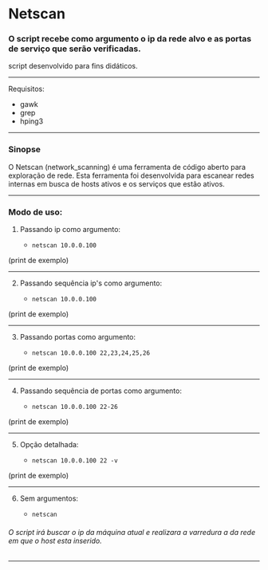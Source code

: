 # Netscan

### O script recebe como argumento o ip da rede alvo e as portas de serviço que serão verificadas. 
script desenvolvido para fins didáticos. 

---

Requisitos:

 * gawk 
 * grep
 * hping3
---
### Sinopse


O Netscan (network_scanning) é uma ferramenta de código aberto para exploração de rede. Esta ferramenta foi desenvolvida para escanear redes internas em busca de hosts ativos e os serviços que estão ativos.

---
### Modo de uso:

1) Passando ip como argumento:

   * `netscan 10.0.0.100`

(print de exemplo)

---

2) Passando sequência ip's como argumento:

   * `netscan 10.0.0.100`

(print de exemplo)

---

3) Passando portas como argumento:

   * `netscan 10.0.0.100 22,23,24,25,26`

(print de exemplo)

---
4) Passando sequência de portas como argumento:

    * `netscan 10.0.0.100 22-26`

(print de exemplo)

---
5) Opção detalhada:

    * `netscan 10.0.0.100 22 -v`

(print de exemplo)

---
6) Sem argumentos:

    * `netscan`
###### O script irá buscar o ip da máquina atual e realizara a varredura a da rede em que o host esta inserido.
---